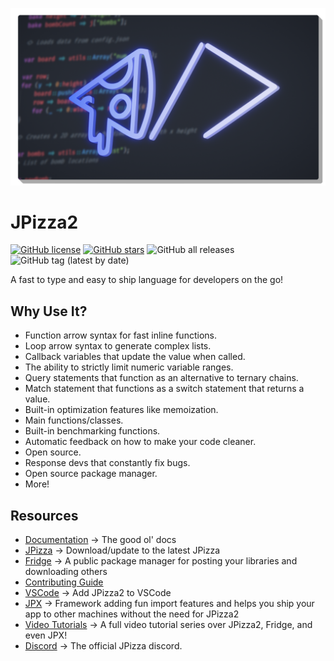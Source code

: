 ![](jpn.png)

# JPizza2

<a href="https://github.com/Lemon-Chad/jpizza/blob/master/LICENSE"><img alt="GitHub license" src="https://img.shields.io/github/license/Lemon-Chad/jpizza"></a> <a href="https://github.com/Lemon-Chad/jpizza/stargazers"><img alt="GitHub stars" src="https://img.shields.io/github/stars/Lemon-Chad/jpizza"></a> <img alt="GitHub all releases" src="https://img.shields.io/github/downloads/Lemon-Chad/jpizza/total"> <img alt="GitHub tag (latest by date)" src="https://img.shields.io/github/v/tag/Lemon-Chad/jpizza?label=Version">

A fast to type and easy to ship language for developers on the go!

## Why Use It?

- Function arrow syntax for fast inline functions.
- Loop arrow syntax to generate complex lists.
- Callback variables that update the value when called.
- The ability to strictly limit numeric variable ranges.
- Query statements that function as an alternative to ternary chains.
- Match statement that functions as a switch statement that returns a value.
- Built-in optimization features like memoization.
- Main functions/classes.
- Built-in benchmarking functions.
- Automatic feedback on how to make your code cleaner.
- Open source.
- Response devs that constantly fix bugs.
- Open source package manager.
- More!

## Resources
- [Documentation](https://jpizza.rtfd.io) -> The good ol' docs
- [JPizza](https://bit.ly/3xXW5ci) -> Download/update to the latest JPizza
- [Fridge](https://github.com/Lemon-Chad/frdge) -> A public package manager for posting your libraries and downloading others
- [Contributing Guide](Contributing.md)
- [VSCode](https://bit.ly/jp2vscode) -> Add JPizza2 to VSCode
- [JPX](https://bit.ly/jpx) -> Framework adding fun import features and helps you ship your app to other machines without the need for JPizza2
- [Video Tutorials](https://bit.ly/jp2tutorial) -> A full video tutorial series over JPizza2, Fridge, and even JPX!
- [Discord](https://discord.gg/9RGBBk4w4B) -> The official JPizza discord.
